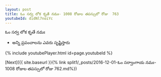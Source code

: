```yaml
---
layout: post
title: ఓం సర్వ లోక కృతే నమః- 1008 రోజుల తపస్సులో రోజు  763
youtubeId: didNl7noiYc
---
```

 
 
 ఓం సర్వ లోక కృతే నమః  
 
 -  అన్ని ప్రపంచాలను ఎవరు సృష్టిస్తారు 
 
  
 
  
 
 
 
 
 
 


{% include youtubePlayer.html id=page.youtubeId %}
 
[Next]({{ site.baseurl }}{% link  split1/_posts/2016-12-01-ఓం సర్వాంగాయ నమః- 1008 రోజుల తపస్సులో రోజు  762.md%})
 
